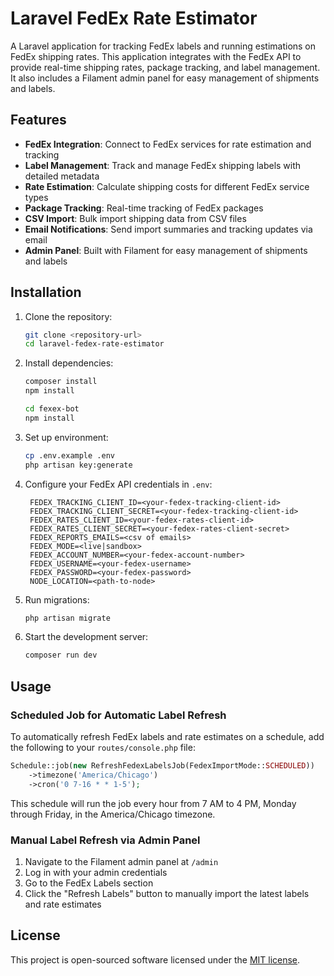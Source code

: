 # Laravel FedEx Rate Estimator

A Laravel application for tracking FedEx labels and running estimations on FedEx shipping rates. This application integrates with the FedEx API to provide real-time shipping rates, package tracking, and label management. It also includes a Filament admin panel for easy management of shipments and labels.

## Features

- **FedEx Integration**: Connect to FedEx services for rate estimation and tracking
- **Label Management**: Track and manage FedEx shipping labels with detailed metadata
- **Rate Estimation**: Calculate shipping costs for different FedEx service types
- **Package Tracking**: Real-time tracking of FedEx packages
- **CSV Import**: Bulk import shipping data from CSV files
- **Email Notifications**: Send import summaries and tracking updates via email
- **Admin Panel**: Built with Filament for easy management of shipments and labels

## Installation

1. Clone the repository:
   ```bash
   git clone <repository-url>
   cd laravel-fedex-rate-estimator
   ```

2. Install dependencies:
   ```bash
   composer install
   npm install
   
   cd fexex-bot
   npm install
   ```

3. Set up environment:
   ```bash
   cp .env.example .env
   php artisan key:generate
   ```

4. Configure your FedEx API credentials in `.env`:
   ```env
    FEDEX_TRACKING_CLIENT_ID=<your-fedex-tracking-client-id>
    FEDEX_TRACKING_CLIENT_SECRET=<your-fedex-tracking-client-id>
    FEDEX_RATES_CLIENT_ID=<your-fedex-rates-client-id>
    FEDEX_RATES_CLIENT_SECRET=<your-fedex-rates-client-secret>
    FEDEX_REPORTS_EMAILS=<csv of emails>
    FEDEX_MODE=<live|sandbox>
    FEDEX_ACCOUNT_NUMBER=<your-fedex-account-number>
    FEDEX_USERNAME=<your-fedex-username>
    FEDEX_PASSWORD=<your-fedex-password>
    NODE_LOCATION=<path-to-node>
   ```

5. Run migrations:
   ```bash
   php artisan migrate
   ```

6. Start the development server:
   ```bash
   composer run dev
   ```

## Usage

### Scheduled Job for Automatic Label Refresh

To automatically refresh FedEx labels and rate estimates on a schedule, add the following to your `routes/console.php` file:

```php
Schedule::job(new RefreshFedexLabelsJob(FedexImportMode::SCHEDULED))
    ->timezone('America/Chicago')
    ->cron('0 7-16 * * 1-5');
```

This schedule will run the job every hour from 7 AM to 4 PM, Monday through Friday, in the America/Chicago timezone.

### Manual Label Refresh via Admin Panel

1. Navigate to the Filament admin panel at `/admin`
2. Log in with your admin credentials
3. Go to the FedEx Labels section
4. Click the "Refresh Labels" button to manually import the latest labels and rate estimates

## License

This project is open-sourced software licensed under the [MIT license](https://opensource.org/licenses/MIT).


